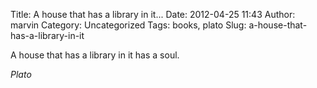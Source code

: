 Title: A house that has a library in it...
Date: 2012-04-25 11:43
Author: marvin
Category: Uncategorized
Tags: books, plato
Slug: a-house-that-has-a-library-in-it

A house that has a library in it has a soul.

<cite>Plato</cite>

